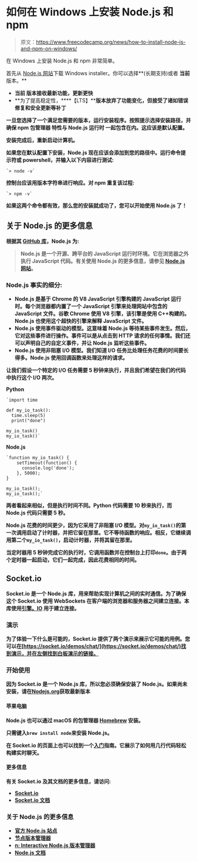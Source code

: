 # 如何在 Windows 上安装 Node.js 和 npm

> 原文：<https://www.freecodecamp.org/news/how-to-install-node-js-and-npm-on-windows/>

在 Windows 上安装 Node.js 和 npm 非常简单。

首先从 [Node.js 网站](https://nodejs.org/)下载 Windows installer。你可以选择**(长期支持)或者 ****当前**** 版本。**

*   ******当前**** 版本接收最新功能，更新更快**
*   **为了提高稳定性，****【LTS】****版本放弃了功能变化，但接受了诸如错误修复和安全更新等补丁**

**一旦您选择了一个满足您需要的版本，运行安装程序。按照提示选择安装路径，并确保 ****npm 包管理器**** 特性与 ****Node.js 运行时**** 一起包含在内。这应该是默认配置。**

**安装完成后，重新启动计算机。**

**如果您在默认配置下安装，Node.js 现在应该会添加到您的路径中。运行命令提示符或 powershell，并输入以下内容进行测试:**

```
`> node -v`
```

**控制台应该用版本字符串进行响应。对 npm 重复该过程:**

```
`> npm -v`
```

**如果这两个命令都有效，那么您的安装就成功了，您可以开始使用 Node.js 了！**

## **关于 Node.js 的更多信息**

**根据其 [GitHub 库](https://github.com/nodejs/node)，Node.js 为:**

> **Node.js 是一个开源、跨平台的 JavaScript 运行时环境。它在浏览器之外执行 JavaScript 代码。有关使用 Node.js 的更多信息，请参见 [Node.js 网站](https://nodejs.org/)。**

### **Node.js 事实的细分:**

*   **Node.js 是基于 Chrome 的 V8 JavaScript 引擎构建的 JavaScript 运行时。每个浏览器都内置了一个 JavaScript 引擎来处理网站中包含的 JavaScript 文件。谷歌 Chrome 使用 V8 引擎，该引擎是使用 C++构建的。Node.js 也使用这个超快的引擎来解释 JavaScript 文件。**
*   **Node.js 使用事件驱动的模型。这意味着 Node.js 等待某些事件发生。然后，它对这些事件进行操作。事件可以是从点击到 HTTP 请求的任何事情。我们还可以声明自己的自定义事件，并让 Node.js 监听这些事件。**
*   **Node.js 使用非阻塞 I/O 模型。我们知道 I/O 任务比处理任务花费的时间要长得多。Node.js 使用回调函数来处理这样的请求。**

**让我们假设一个特定的 I/O 任务需要 5 秒钟来执行，并且我们希望在我们的代码中执行这个 I/O 两次。**

******Python******

```
`import time

def my_io_task():
  time.sleep(5)
  print("done")

my_io_task()
my_io_task()`
```

******Node.js******

```
`function my_io_task() {
    setTimeout(function() {
      console.log('done');
    }, 5000);
}

my_io_task();
my_io_task();`
```

**两者看起来相似，但是执行时间不同。Python 代码需要 10 秒来执行，而 Node.js 代码只需要 5 秒。**

**Node.js 花费的时间更少，因为它采用了非阻塞 I/O 模型。对`my_io_task()`的第一次调用启动了计时器，并把它留在那里。它不等待函数的响应。相反，它继续调用第二个`my_io_task()`，启动计时器，并将其留在那里。**

**当定时器用 5 秒钟完成它的执行时，它调用函数并在控制台上打印`done`。由于两个定时器一起启动，它们一起完成，因此花费相同的时间。**

## ****Socket.io****

**Socket.io 是一个 Node.js 库，用来帮助实现计算机之间的实时通信。为了确保这个 Socket.io 使用 WebSockets 在客户端的浏览器和服务器之间建立连接。本库使用[引擎。IO](https://github.com/socketio/engine.io) 用于建立连接。**

### ****演示****

**为了体验一下什么是可能的，Socket.io 提供了两个演示来展示它可能的用例。您可以在[https://socket.io/demos/chat/](https://socket.io/demos/chat/)找到演示，并在左侧找到白板演示的链接。**

### ****开始使用****

**因为 Socket.io 是一个 Node.js 库，所以您必须确保安装了 Node.js。如果尚未安装，请在[Nodejs.org](https://nodejs.org/)获取最新版本**

#### ****苹果电脑****

**Node.js 也可以通过 macOS 的包管理器 [Homebrew](https://brew.sh/) 安装。**

**只需键入`brew install node`来安装 Node.js。**

**在 Socket.io 的页面上也可以找到一个[入门](https://socket.io/get-started/chat/)指南。它展示了如何用几行代码轻松构建实时聊天。**

#### ****更多信息****

**有关 Socket.io 及其文档的更多信息，请访问:**

*   **[Socket.io](https://socket.io/)**
*   **[Socket.io 文档](https://socket.io/docs/)**

### **关于 Node.js 的更多信息**

*   **[官方 Node.js 站点](https://nodejs.org/)**
*   **[节点版本管理器](https://github.com/nvm-sh/nvm)**
*   **[n: Interactive Node.js 版本管理器](https://github.com/tj/n)**
*   **[Node.js 文档](https://nodejs.org/en/docs/)**